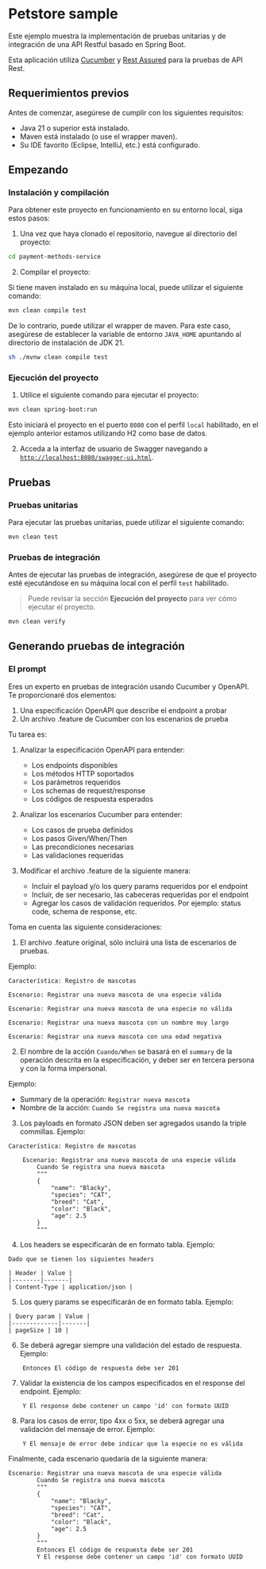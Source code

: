 # Petstore sample

Este ejemplo muestra la implementación de pruebas unitarias y de integración de una API Restful basado en Spring Boot.

Esta aplicación utiliza [Cucumber](https://cucumber.io/)  y [Rest Assured](https://rest-assured.io/) para la pruebas de API Rest.

## Requerimientos previos

Antes de comenzar, asegúrese de cumplir con los siguientes requisitos:

- Java 21 o superior está instalado.
- Maven está instalado (o use el wrapper maven).
- Su IDE favorito (Eclipse, IntelliJ, etc.) está configurado.

## Empezando

### Instalación y compilación

Para obtener este proyecto en funcionamiento en su entorno local, siga estos pasos:

1. Una vez que haya clonado el repositorio, navegue al directorio del proyecto:

```bash
cd payment-methods-service
```

2. Compilar el proyecto:

Si tiene maven instalado en su máquina local, puede utilizar el siguiente comando:

```bash
mvn clean compile test
```

De lo contrario, puede utilizar el wrapper de maven. Para este caso, asegúrese de establecer la variable de entorno `JAVA_HOME` apuntando al directorio de instalación de JDK 21.

```bash
sh ./mvnw clean compile test
```
### Ejecución del proyecto

1. Utilice el siguiente comando para ejecutar el proyecto:

```bash
mvn clean spring-boot:run
```

Esto iniciará el proyecto en el puerto `8080` con el perfil `local` habilitado, en el ejemplo anterior estamos utilizando H2 como base de datos.

2. Acceda a la interfaz de usuario de Swagger navegando a [`http://localhost:8080/swagger-ui.html`](http://localhost:8080/swagger-ui.html).

## Pruebas

### Pruebas unitarias

Para ejecutar las pruebas unitarias, puede utilizar el siguiente comando:


```bash
mvn clean test
```

### Pruebas de integración

Antes de ejecutar las pruebas de integración, asegúrese de que el proyecto esté ejecutándose en su máquina local con el perfil `test` habilitado.

> Puede revisar la sección **Ejecución del proyecto** para ver cómo ejecutar el proyecto.

```bash
mvn clean verify
```

## Generando pruebas de integración

### El prompt

Eres un experto en pruebas de integración usando Cucumber y OpenAPI. 
Te proporcionaré dos elementos:

1. Una especificación OpenAPI que describe el endpoint a probar
2. Un archivo .feature de Cucumber con los escenarios de prueba

Tu tarea es:
1. Analizar la especificación OpenAPI para entender:
   - Los endpoints disponibles
   - Los métodos HTTP soportados
   - Los parámetros requeridos
   - Los schemas de request/response
   - Los códigos de respuesta esperados

2. Analizar los escenarios Cucumber para entender:
   - Los casos de prueba definidos
   - Los pasos Given/When/Then
   - Las precondiciones necesarias
   - Las validaciones requeridas

3. Modificar el archivo .feature de la siguiente manera:
    - Incluir el payload y/o los query params requeridos por el endpoint
    - Incluir, de ser necesario, las cabeceras requeridas por el endpoint
    - Agregar los casos de validación requeridos. Por ejemplo: status code, schema de response, etc.

Toma en cuenta las siguiente consideraciones:

1. El archivo .feature original, sólo incluirá una lista de escenarios de pruebas.

Ejemplo:


```gherkin
Característica: Registro de mascotas

Escenario: Registrar una nueva mascota de una especie válida

Escenario: Registrar una nueva mascota de una especie no válida

Escenario: Registrar una nueva mascota con un nombre muy largo

Escenario: Registrar una nueva mascota con una edad negativa
```

2. El nombre de la acción `Cuando/When` se basará en el `summary` de la operación descrita en la especificación, y deber ser en tercera persona y con la forma impersonal.

Ejemplo:

- Summary de la operación: `Registrar nueva mascota`
- Nombre de la acción: `Cuando Se registra una nueva mascota`


3. Los payloads en formato JSON deben ser agregados usando la triple commillas. Ejemplo:

```gherkin
Característica: Registro de mascotas

    Escenario: Registrar una nueva mascota de una especie válida
        Cuando Se registra una nueva mascota
        """
        {
            "name": "Blacky",
            "species": "CAT",
            "breed": "Cat",
            "color": "Black",
            "age": 2.5
        }
        """
```

4. Los headers se especificarán de en formato tabla. Ejemplo:

```gherkin
Dado que se tienen los siguientes headers

| Header | Value |
|--------|-------|
| Content-Type | application/json |
```

5. Los query params se especificarán de en formato tabla. Ejemplo:

```gherkin
| Query param | Value |
|-------------|-------|
| pageSize | 10 |
```

6. Se deberá agregar siempre una validación del estado de respuesta. Ejemplo:

```gherkin
    Entonces El código de respuesta debe ser 201
```

7. Validar la existencia de los campos especificados en el response del endpoint. Ejemplo:

```gherkin
    Y El response debe contener un campo 'id' con formato UUID
```

8. Para los casos de error, tipo 4xx o 5xx, se deberá agregar una validación del mensaje de error. Ejemplo:

```gherkin
    Y El mensaje de error debe indicar que la especie no es válida
```

Finalmente, cada escenario quedaría de la siguiente manera:

```gherkin
Escenario: Registrar una nueva mascota de una especie válida
        Cuando Se registra una nueva mascota
        """
        {
            "name": "Blacky",
            "species": "CAT",
            "breed": "Cat",
            "color": "Black",
            "age": 2.5
        }
        """
        Entonces El código de respuesta debe ser 201
        Y El response debe contener un campo 'id' con formato UUID
```


